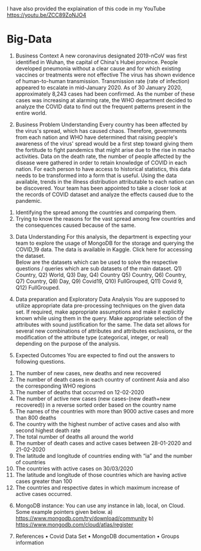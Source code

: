 
I have also provided the explaination of this code in my YouTube 
https://youtu.be/ZCC89ZoNJO4


# Big-Data
1.	Business Context 
A new coronavirus designated 2019-nCoV was first identified in Wuhan, the capital of China's Hubei province. People developed pneumonia without a clear cause and for which existing vaccines or treatments were not effective The virus has shown evidence of human-to-human transmission. Transmission rate (rate of infection) appeared to escalate in mid-January 2020. As of 30 January 2020, approximately 8,243 cases had been confirmed. As the number of these cases was increasing at alarming rate, the WHO department decided to analyze the COVID data to find out the frequent patterns present in the entire world.



2.	Business Problem Understanding
Every country has been affected by the virus's spread, which has caused chaos. Therefore, governments from each nation and WHO have determined that raising people's awareness of the virus' spread would be a first step toward giving them the fortitude to fight pandemics that might arise due to the rise in macho activities. 
Data on the death rate, the number of people affected by the disease were gathered in order to retain knowledge of COVID in each nation. For each person to have access to historical statistics, this data needs to be transformed into a form that is useful. Using the data available, trends in the illness distribution attributable to each nation can be discovered.
Your team has been appointed to take a closer look at the records of COVID dataset and analyze the effects caused due to the pandemic. 
1)	Identifying the spread among the countries and comparing them.
2)	Trying to know the reasons for the vast spread among few countries and the consequences caused because of the same. 




3.	Data Understanding 
For this analysis, the department is expecting your team to explore the usage of MongoDB for the storage and querying the COVID_19 data. The data is available in Kaggle. Click here for accessing the dataset.  
Below are the datasets which can be used to solve the respective questions / queries which are sub datasets of the main dataset.
Q1) Country, Q2) World, Q3) Day, Q4) Country Q5) Country, Q6) Country, Q7) Country, Q8) Day, Q9) Covid19, Q10) FullGrouped, Q11) Covid 9, Q12) FullGrouped.




4.	Data preparation and Exploratory Data Analysis
You are supposed to utilize appropriate data pre-processing techniques on the given data set. If required, make appropriate assumptions and make it explicitly known while using them in the query. Make appropriate selection of the attributes with sound justification for the same. The data set allows for several new combinations of attributes and attributes exclusions, or the modification of the attribute type (categorical, integer, or real) depending on the purpose of the analysis.



5.	Expected Outcomes 
You are expected to find out the answers to following questions. 
1)	The number of new cases, new deaths and new recovered
2)	The number of death cases in each country of continent Asia and also the corresponding WHO regions
3)	The number of deaths that occurred on 12-02-2020
4)	The number of active new cases (new cases-(new death+new recovered)) in a reverse sorted order based on the country name
5)	The names of the countries with more than 9000 active cases and more than 800 deaths
6)	The country with the highest number of active cases and also with second highest death rate
7)	The total number of deaths all around the world
8)	The number of death cases and active cases between 28-01-2020 and 21-02-2020
9)	The latitude and longitude of countries ending with “ia” and the number of countries
10)	The countries with active cases on 30/03/2020
11)	The latitude and longitude of those countries which are having active cases greater than 100
12)	The countries and respective dates in which maximum increase of active cases occurred.



6.	MongoDB instance: You can use any instance in lab, local, on Cloud. Some example pointers given below.
a)	https://www.mongodb.com/try/download/community
b)	https://www.mongodb.com/cloud/atlas/register

7.	References
•	Covid Data Set
•	MongoDB documentation
•	Groups information
